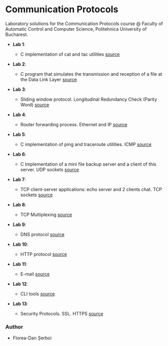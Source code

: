 # Communication Protocols
Laboratory solutions for the Communication Protocols course @ Faculty of Automatic Control and Computer Science, Politehnica University of Bucharest.

* **Lab 1**: 
  * C implementation of cat and tac utilities [source](https://github.com/danserboi/Communication-Protocols/tree/master/laborator1?ts=4)
  
* **Lab 2**: 
  * C program that simulates the transmission and reception of a file at the Data Link Layer [source](https://github.com/danserboi/Communication-Protocols/tree/master/laborator2?ts=4)
  
* **Lab 3**:
  * Sliding window protocol. Longitudinal Redundancy Check (Parity Word) [source](https://github.com/danserboi/Communication-Protocols/tree/master/laborator3?ts=4)

* **Lab 4**:
  * Router forwarding process. Ethernet and IP [source](https://github.com/danserboi/Communication-Protocols/tree/master/laborator4?ts=4)

* **Lab 5**:
  * C implementation of ping and traceroute utilities. ICMP [source](https://github.com/danserboi/Communication-Protocols/tree/master/laborator5?ts=4)

* **Lab 6**:
  * C Implementation of a mini file backup server and a client of this server. UDP sockets [source](https://github.com/danserboi/Communication-Protocols/tree/master/laborator6?ts=4)

* **Lab 7**:
  * TCP client-server applications: echo server and 2 clients chat.  TCP sockets [source](https://github.com/danserboi/Communication-Protocols/tree/master/laborator7?ts=4)

* **Lab 8**:
  * TCP Multiplexing [source](https://github.com/danserboi/Communication-Protocols/tree/master/laborator8?ts=4)

* **Lab 9**:
  * DNS protocol [source](https://github.com/danserboi/Communication-Protocols/tree/master/laborator9?ts=4)

* **Lab 10**:
  * HTTP protocol [source](https://github.com/danserboi/Communication-Protocols/tree/master/laborator10?ts=4)

* **Lab 11**:
  * E-mail [source](https://github.com/danserboi/Communication-Protocols/tree/master/laborator11?ts=4)
  
* **Lab 12**:
  * CLI tools [source](https://github.com/danserboi/Communication-Protocols/tree/master/laborator12?ts=4)

* **Lab 13**:
  * Security Protocols. SSL. HTTPS [source](https://github.com/danserboi/Communication-Protocols/tree/master/laborator13?ts=4)
  
### Author
* Florea-Dan Șerboi
